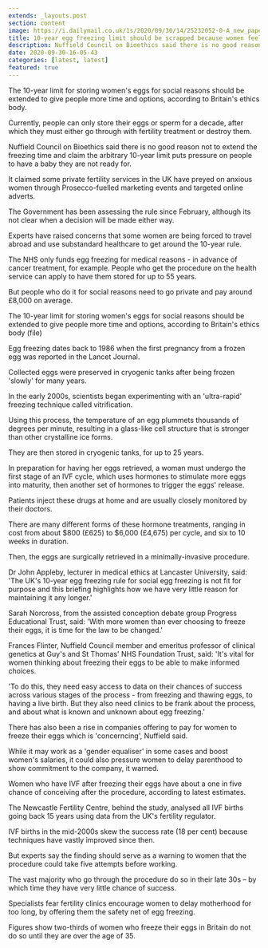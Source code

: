 ```yaml
---
extends: _layouts.post
section: content
image: https://i.dailymail.co.uk/1s/2020/09/30/14/25232052-0-A_new_paper_from_the_Royal_College_of_Obstetricians_RCOG_conclud-a-4_1601472513535.jpg 
title: 10-year egg freezing limit should be scrapped because women feel under pressure 
description: Nuffield Council on Bioethics said there is no good reason not to extend the freezing time and claim the arbitrary 10-year limit puts pressure on Britons to have a baby they are not ready for. 
date: 2020-09-30-16-05-43 
categories: [latest, latest] 
featured: true 
--- 
```

The 10-year limit for storing women's eggs for social reasons should be extended to give people more time and options, according to Britain's ethics body.

Currently, people can only store their eggs or sperm for a decade, after which they must either go through with fertility treatment or destroy them.

Nuffield Council on Bioethics said there is no good reason not to extend the freezing time and claim the arbitrary 10-year limit puts pressure on people to have a baby they are not ready for.  

It claimed some private fertility services in the UK have preyed on anxious women through Prosecco-fuelled marketing events and targeted online adverts. 

The Government has been assessing the rule since February, although its not clear when a decision will be made either way. 

Experts have raised concerns that some women are being forced to travel abroad and use substandard healthcare to get around the 10-year rule. 

The NHS only funds egg freezing for medical reasons - in advance of cancer treatment, for example. People who get the procedure on the health service can apply to have them stored for up to 55 years.

But people who do it for social reasons need to go private and pay around £8,000 on average.  

The 10-year limit for storing women's eggs for social reasons should be extended to give people more time and options, according to Britain's ethics body (file) 

Egg freezing dates back to 1986 when the first pregnancy from a frozen egg was reported in the Lancet Journal. 

Collected eggs were preserved in cryogenic tanks after being frozen 'slowly' for many years. 

In the early 2000s, scientists began experimenting with an 'ultra-rapid' freezing technique called vitrification. 

Using this process, the temperature of an egg plummets thousands of degrees per minute, resulting in a glass-like cell structure that is stronger than other crystalline ice forms. 

They are then stored in cryogenic tanks, for up to 25 years. 

In preparation for having her eggs retrieved, a woman must undergo the first stage of an IVF cycle, which uses hormones to stimulate more eggs into maturity, then another set of hormones to trigger the eggs' release. 

Patients inject these drugs at home and are usually closely monitored by their doctors.  

There are many different forms of these hormone treatments, ranging in cost from about $800 (£625) to $6,000 (£4,675) per cycle, and six to 10 weeks in duration.

Then, the eggs are surgically retrieved in a minimally-invasive procedure.  

Dr John Appleby, lecturer in medical ethics at Lancaster University, said: 'The UK's 10-year egg freezing rule for social egg freezing is not fit for purpose and this briefing highlights how we have very little reason for maintaining it any longer.'

Sarah Norcross, from the assisted conception debate group Progress Educational Trust, said: 'With more women than ever choosing to freeze their eggs, it is time for the law to be changed.'

Frances Flinter, Nuffield Council member and emeritus professor of clinical genetics at Guy's and St Thomas' NHS Foundation Trust, said: 'It's vital for women thinking about freezing their eggs to be able to make informed choices.

'To do this, they need easy access to data on their chances of success across various stages of the process - from freezing and thawing eggs, to having a live birth. But they also need clinics to be frank about the process, and about what is known and unknown about egg freezing.'

There has also been a rise in companies offering to pay for women to freeze their eggs which is 'concerncing', Nuffield said.  

While it may work as a 'gender equaliser' in some cases and boost women's salaries, it could also pressure women to delay parenthood to show commitment to the company, it warned.   

Women who have IVF after freezing their eggs have about a one in five chance of conceiving after the procedure, according to latest estimates. 

The Newcastle Fertility Centre, behind the study, analysed all IVF births going back 15 years using data from the UK's fertility regulator.

IVF births in the mid-2000s skew the success rate (18 per cent) because techniques have vastly improved since then.

But experts say the finding should serve as a warning to women that the procedure could take five attempts before working.  

The vast majority who go through the procedure do so in their late 30s – by which time they have very little chance of success.

Specialists fear fertility clinics encourage women to delay motherhood for too long, by offering them the safety net of egg freezing. 

Figures show two-thirds of women who freeze their eggs in Britain do not do so until they are over the age of 35.  

